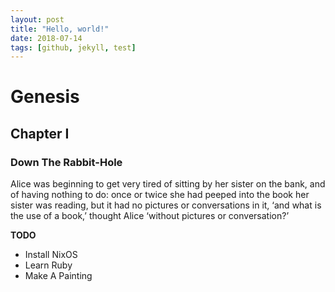 ```yaml
---
layout: post
title: "Hello, world!"
date: 2018-07-14 
tags: [github, jekyll, test]
---
```


# Genesis 


## Chapter I

### Down The Rabbit-Hole

Alice was beginning to get very tired of sitting by her sister on the bank, and of having nothing to do: once or twice she had peeped into the book her sister was reading, but it had no pictures or conversations in it, ‘and what is the use of a book,’ thought Alice ‘without pictures or conversation?’

__TODO__
- Install NixOS
- Learn Ruby
- Make A Painting


